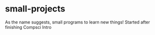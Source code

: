 # small-projects
As the name suggests, small programs to learn new things! Started after finishing Compsci Intro
